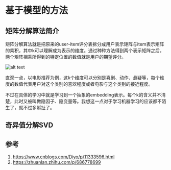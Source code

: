 
# 基于模型的方法


## 矩阵分解算法简介

矩阵分解算法就是把原来的user-item评分表拆分成用户表示矩阵与item表示矩阵的乘积，其中k可以理解成为表示的维度。通过种种方法得到两个表示矩阵之后，两个矩阵相乘所得到的特定位置的数值就是用户的期望评分。

![alt text](../协同过滤/3.png)


直观一点，以电影推荐为例，这k个维度可以分别是喜剧、动作、悬疑等，每个维度的数值代表用户对这个类别的喜欢程度或者电影与这个类别的接近程度。

不过在具体的学习中就是学习到一个抽象的embedding表示。每个k的含义并不清楚，此时又被叫做隐因子、隐变量等。我想这一点对于学习机器学习的应该都不陌生了，就不过多掰扯了。


## 奇异值分解SVD



## 参考
1. https://www.cnblogs.com/Diyo/p/11333596.html
2. https://zhuanlan.zhihu.com/p/686778699






































































